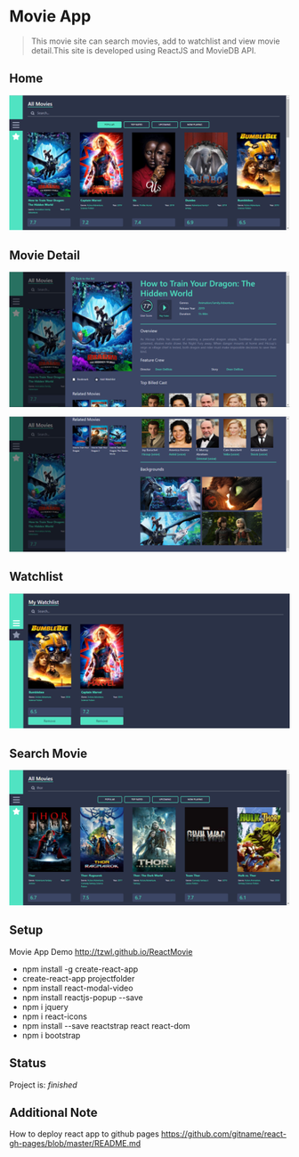 # Movie App
> This movie site can search movies, add to watchlist and view movie detail.This site is developed using ReactJS and MovieDB API.


## Home
![Example screenshot](./img/home.png)

## Movie Detail
![Example screenshot](./img/detail-1.png)

![Example screenshot](./img/detail-2.jpg)

## Watchlist
![Example screenshot](./img/watchlist.png)

## Search Movie
![Example screenshot](./img/search.png)


## Setup
Movie App Demo http://tzwl.github.io/ReactMovie

* npm install -g create-react-app
* create-react-app projectfolder
* npm install react-modal-video
* npm install reactjs-popup --save
* npm i jquery
* npm i react-icons
* npm install --save reactstrap react react-dom
* npm i bootstrap 

## Status
Project is:  _finished_

## Additional Note
How to deploy react app to github pages 
https://github.com/gitname/react-gh-pages/blob/master/README.md


